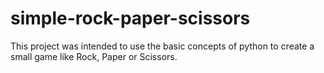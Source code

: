 # simple-rock-paper-scissors
This project was intended to use the basic concepts of python to create a small game like Rock, Paper or Scissors. 
